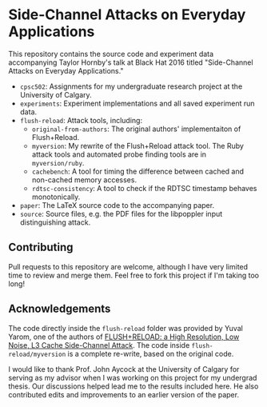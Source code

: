 Side-Channel Attacks on Everyday Applications
================================================================================

This repository contains the source code and experiment data accompanying Taylor
Hornby's talk at Black Hat 2016 titled "Side-Channel Attacks on Everyday
Applications."

- `cpsc502`: Assignments for my undergraduate research project at the University
  of Calgary.
- `experiments`: Experiment implementations and all saved experiment run data.
- `flush-reload`: Attack tools, including:
    - `original-from-authors`: The original authors' implementaiton of
      Flush+Reload.
    - `myversion`: My rewrite of the Flush+Reload attack tool. The Ruby attack
      tools and automated probe finding tools are in `myversion/ruby`.
    - `cachebench`: A tool for timing the difference between cached and
      non-cached memory accesses.
    - `rdtsc-consistency`: A tool to check if the RDTSC timestamp behaves
      monotonically.
- `paper`: The LaTeX source code to the accompanying paper.
- `source`: Source files, e.g. the PDF files for the libpoppler input
  distinguishing attack.

Contributing
------------

Pull requests to this repository are welcome, although I have very limited time
to review and merge them. Feel free to fork this project if I'm taking too long!

Acknowledgements
----------------

The code directly inside the `flush-reload` folder was provided by Yuval Yarom,
one of the authors of [FLUSH+RELOAD: a High Resolution, Low Noise, L3 Cache
Side-Channel Attack](https://eprint.iacr.org/2013/448.pdf). The code inside
`flush-reload/myversion` is a complete re-write, based on the original code.

I would like to thank Prof. John Aycock at the University of Calgary for serving
as my advisor when I was working on this project for my undergrad thesis. Our
discussions helped lead me to the results included here. He also contributed
edits and improvements to an earlier version of the paper.
